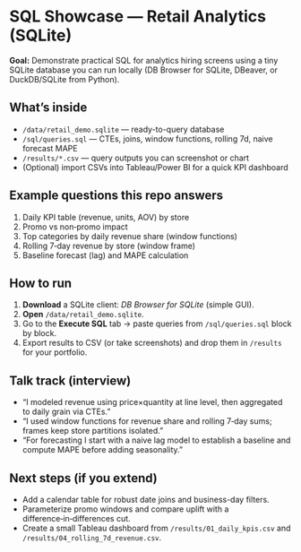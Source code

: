 # SQL Showcase — Retail Analytics (SQLite)
**Goal:** Demonstrate practical SQL for analytics hiring screens using a tiny SQLite database you can run locally (DB Browser for SQLite, DBeaver, or DuckDB/SQLite from Python).

## What’s inside
- `/data/retail_demo.sqlite` — ready-to-query database
- `/sql/queries.sql` — CTEs, joins, window functions, rolling 7d, naive forecast MAPE
- `/results/*.csv` — query outputs you can screenshot or chart
- (Optional) import CSVs into Tableau/Power BI for a quick KPI dashboard

## Example questions this repo answers
1. Daily KPI table (revenue, units, AOV) by store
2. Promo vs non‑promo impact
3. Top categories by daily revenue share (window functions)
4. Rolling 7‑day revenue by store (window frame)
5. Baseline forecast (lag) and MAPE calculation

## How to run
1) **Download** a SQLite client: *DB Browser for SQLite* (simple GUI).  
2) **Open** `/data/retail_demo.sqlite`.  
3) Go to the **Execute SQL** tab → paste queries from `/sql/queries.sql` block by block.  
4) Export results to CSV (or take screenshots) and drop them in `/results` for your portfolio.

## Talk track (interview)
- “I modeled revenue using price×quantity at line level, then aggregated to daily grain via CTEs.”
- “I used window functions for revenue share and rolling 7‑day sums; frames keep store partitions isolated.”
- “For forecasting I start with a naive lag model to establish a baseline and compute MAPE before adding seasonality.”

## Next steps (if you extend)
- Add a calendar table for robust date joins and business-day filters.
- Parameterize promo windows and compare uplift with a difference‑in‑differences cut.
- Create a small Tableau dashboard from `/results/01_daily_kpis.csv` and `/results/04_rolling_7d_revenue.csv`.
